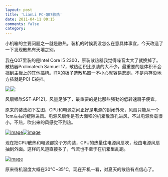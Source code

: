 ```yaml
---
layout: post
title: 'LianLi PC-Q07散热'
date: 2011-04-11 00:15
comments: false
category: 
---
```

    

小机箱的主要问题之一就是散热。装机的时候我没怎么在意具体事宜，今天改造了一下发现散热有天壤之别。

我在Q07里装的是Intel Core i5 2300，原装散热器我觉得噪音太大了就换掉了。散热器Prolimatech Samuel 17，散热面积比原装的大不少，最重要的是体积不会挡到主板上的其他插槽。ITX的板子选散热器一不小心就容易悲剧，不是内存没地方插就是PCI-E被挡。

![](http://img02.taobaocdn.com/bao/uploaded/i2/T1cjXOXeJoXXaL4Kw4_052519.jpg_310x310.jpg)![](http://2f.zol-img.com.cn/product/46_280x210/113/ce5mCaQqHTa.jpg)

风扇银欣SST-AP121，风量足够了，最重要的是比那些强劲的低转速扇子便宜。

原来的装法如下左图，CPU和电源之间正好是电源的封闭外壳，风扇只能从一个1cm左右的缝隙进风。电源风扇倒是有大面积的机箱散热孔进风，不过电源负载很小，不热，吹出来的风感觉不到热。

[![image](http://qingpei.me/images/in_post/image_thumb.png)](http://qingpei.me/images/in_post/image.png)[![image](http://qingpei.me/images/in_post/image_thumb1.png)](http://qingpei.me/images/in_post/image1.png)

现在把CPU散热和电源都换个方向装，CPU的热量往电源风扇吹，经由电源风扇抽到外面。这样的风道直接多了，气流也不至于在机箱里乱跑。

[![image](http://qingpei.me/images/in_post/image_thumb2.png)](http://qingpei.me/images/in_post/image2.png)

原来待机温度大概在30℃~35℃，现在开机一看，对夏天的散热有点信心了。

